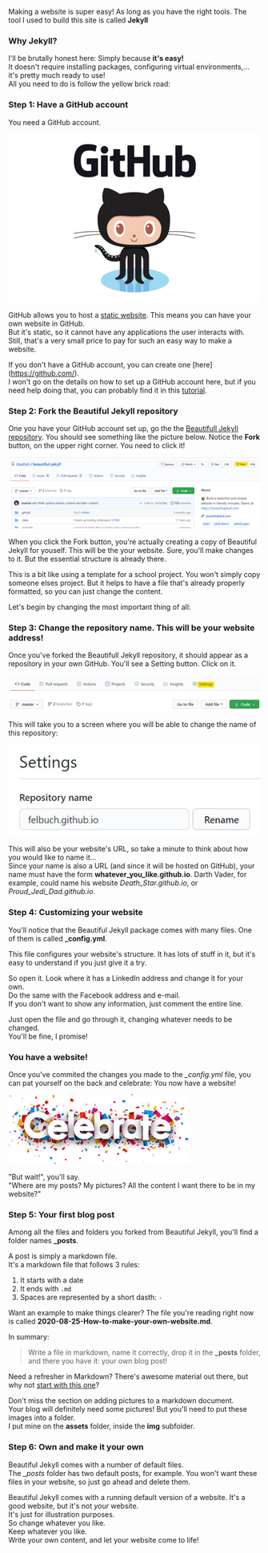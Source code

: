 
Making a website is super easy! As long as you have the right tools. The tool I used to build this site is called **Jekyll**

### Why Jekyll?

I'll be brutally honest here: Simply because **it's easy!**  
It doesn't require installing packages, configuring virtual environments,... it's pretty much ready to use!  
All you need to do is follow the yellow brick road:

### Step 1: Have a GitHub account

You need a GitHub account.

![GitHub](../assets/img/github-logo.jpg)

GitHub allows you to host a [static website](https://en.wikipedia.org/wiki/Static_web_page).
This means you can have your own website in GitHub.  
But it's static, so it cannot have any applications the user interacts with.
Still, that's a very small price to pay for such an easy way to make a website.

If you don't have a GitHub account, you can create one [here] (https://github.com/).  
I won't go on the details on how to set up a GitHub account here, but if you need help doing that, you can probably find it in this [tutorial](https://git-scm.com/book/en/v2/Getting-Started-Installing-Git).

### Step 2: Fork the Beautiful Jekyll repository

One you have your GitHub account set up, go the the [Beautifull Jekyll repository](https://github.com/daattali/beautiful-jekyll). You should see something like the picture below. Notice the **Fork** button, on the upper right corner. You need to click it!

![The Beautiful Jekyll Repository](../assets/img/Beautiful_Jekyll_Fork.PNG)


When you click the Fork button, you're actually creating a copy of Beautiful Jekyll for youself. This will be the your website. Sure, you'll make changes to it. But the essential structure is already there.

This is a bit like using a template for a school project. You won't simply copy someone elses project. But it helps to have a file that's already properly formatted, so you can just change the content.

Let's begin by changing the most important thing of all:

### Step 3: Change the repository name. This will be your website address!

Once you've forked the Beautifull Jekyll repository, it should appear as a repository in your own GitHub.
You'll see a Setting button. Click on it.

![Click on the settings button to give your website a name](../assets/img/Beautiful_Jekyll_Settings.jpg)

This will take you to a screen where you will be able to change the name of this repository:

![Change your repository's name](../assets/img/Beautiful_Jekyll_Rename.jpg)  

This will also be your website's URL, so take a minute to think about how you would like to name it...  
Since your name is also a URL (and since it will be hosted on GitHub), your name must have the form **whatever_you_like.github.io**. Darth Vader, for example, could name his website *Death_Star.github.io*, or *Proud_Jedi_Dad.github.io*.


### Step 4: Customizing your website

You'll notice that the Beautiful Jekyll package comes with many files. One of them is called **_config.yml**.  

This file configures your website's structure.
It has lots of stuff in it, but it's easy to understand if you just give it a try.

So open it. 
Look where it has a LinkedIn address and change it for your own.  
Do the same with the Facebook address and e-mail.  
If you don't want to show any information, just comment the entire line.  

Just open the file and go through it, changing whatever needs to be changed.      
You'll be fine, I promise!  

### You have a website!

Once you've commited the changes you made to the *_config.yml* file, you can pat yourself on the back and celebrate: You now have a website!  

![Celebrate!](../assets/img/celebrate.jpg)

"But wait!", you'll say.  
"Where are my posts? My pictures? All the content I want there to be in my website?"  

### Step 5: Your first blog post

Among all the files and folders you forked from Beautiful Jekyll, you'll find a folder names **_posts**.  

A post is simply a markdown file.  
It's a markdown file that follows 3 rules:
1. It starts with a date
2. It ends with `.md`
3. Spaces are represented by a short dasth: `-`

Want an example to make things clearer?
The file you're reading right now is called **2020-08-25-How-to-make-your-own-website.md**.

In summary:

> Write a file in markdown, name it correctly, drop it in the **\_posts** folder, and there you have it: your own blog post!  

Need a refresher in Markdown? There's awesome material out there, but why not [start with this one](https://guides.github.com/features/mastering-markdown/#intro)?  

Don't miss the section on adding pictures to a markdown document.  
Your blog will definitely need some pictures!
But you'll need to put these images into a folder.  
I put mine on the **assets** folder, inside the **img** subfolder.  

### Step 6: Own and make it your own

Beautiful Jekyll comes with a number of default files.  
The *_posts* folder has two default posts, for example.
You won't want these files in your website, so just go ahead and delete them.  

Beautiful Jekyll comes with a running default version of a website.
It's a good website, but it's not *your* website.  
It's just for illustration purposes.  
So change whatever you like.  
Keep whatever you like.  
Write your own content, and let your website come to life!

